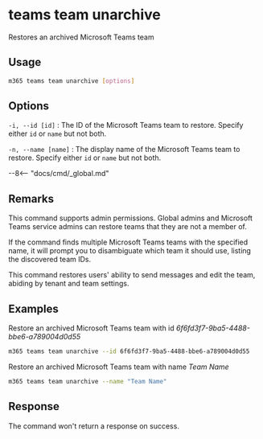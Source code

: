 # teams team unarchive

Restores an archived Microsoft Teams team

## Usage

```sh
m365 teams team unarchive [options]
```

## Options

`-i, --id [id]`
: The ID of the Microsoft Teams team to restore. Specify either `id` or `name` but not both.

`-n, --name [name]`
: The display name of the Microsoft Teams team to restore. Specify either `id` or `name` but not both.

--8<-- "docs/cmd/_global.md"

## Remarks

This command supports admin permissions. Global admins and Microsoft Teams service admins can restore teams that they are not a member of.

If the command finds multiple Microsoft Teams teams with the specified name, it will prompt you to disambiguate which team it should use, listing the discovered team IDs.

This command restores users' ability to send messages and edit the team, abiding by tenant and team settings.

## Examples

Restore an archived Microsoft Teams team with id _6f6fd3f7-9ba5-4488-bbe6-a789004d0d55_

```sh
m365 teams team unarchive --id 6f6fd3f7-9ba5-4488-bbe6-a789004d0d55
```

Restore an archived Microsoft Teams team with name _Team Name_

```sh
m365 teams team unarchive --name "Team Name"
```
## Response

The command won't return a response on success.
